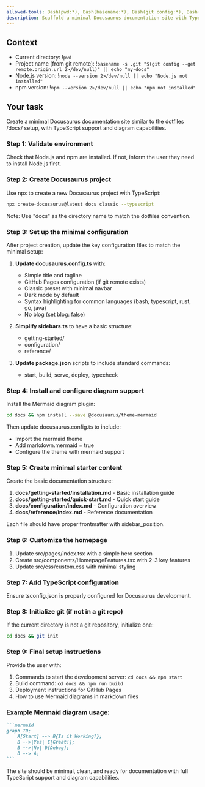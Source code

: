 ```yaml
---
allowed-tools: Bash(pwd:*), Bash(basename:*), Bash(git config:*), Bash(npx create-docusaurus:*), Bash(npm install:*), Bash(npm run:*), Write, MultiEdit, Read
description: Scaffold a minimal Docusaurus documentation site with TypeScript and diagram support
---
```


## Context

- Current directory: !`pwd`
- Project name (from git remote): !`basename -s .git "$(git config --get remote.origin.url 2>/dev/null)" || echo "my-docs"`
- Node.js version: !`node --version 2>/dev/null || echo "Node.js not installed"`
- npm version: !`npm --version 2>/dev/null || echo "npm not installed"`

## Your task

Create a minimal Docusaurus documentation site similar to the dotfiles /docs/ setup, with TypeScript support and diagram capabilities.

### Step 1: Validate environment

Check that Node.js and npm are installed. If not, inform the user they need to install Node.js first.

### Step 2: Create Docusaurus project

Use npx to create a new Docusaurus project with TypeScript:

```bash
npx create-docusaurus@latest docs classic --typescript
```

Note: Use "docs" as the directory name to match the dotfiles convention.

### Step 3: Set up the minimal configuration

After project creation, update the key configuration files to match the minimal setup:

1. **Update docusaurus.config.ts** with:
   - Simple title and tagline
   - GitHub Pages configuration (if git remote exists)
   - Classic preset with minimal navbar
   - Dark mode by default
   - Syntax highlighting for common languages (bash, typescript, rust, go, java)
   - No blog (set blog: false)

2. **Simplify sidebars.ts** to have a basic structure:
   - getting-started/
   - configuration/
   - reference/

3. **Update package.json** scripts to include standard commands:
   - start, build, serve, deploy, typecheck

### Step 4: Install and configure diagram support

Install the Mermaid diagram plugin:

```bash
cd docs && npm install --save @docusaurus/theme-mermaid
```

Then update docusaurus.config.ts to include:

- Import the mermaid theme
- Add markdown.mermaid = true
- Configure the theme with mermaid support

### Step 5: Create minimal starter content

Create the basic documentation structure:

1. **docs/getting-started/installation.md** - Basic installation guide
2. **docs/getting-started/quick-start.md** - Quick start guide
3. **docs/configuration/index.md** - Configuration overview
4. **docs/reference/index.md** - Reference documentation

Each file should have proper frontmatter with sidebar_position.

### Step 6: Customize the homepage

1. Update src/pages/index.tsx with a simple hero section
2. Create src/components/HomepageFeatures.tsx with 2-3 key features
3. Update src/css/custom.css with minimal styling

### Step 7: Add TypeScript configuration

Ensure tsconfig.json is properly configured for Docusaurus development.

### Step 8: Initialize git (if not in a git repo)

If the current directory is not a git repository, initialize one:

```bash
cd docs && git init
```

### Step 9: Final setup instructions

Provide the user with:

1. Commands to start the development server: `cd docs && npm start`
2. Build command: `cd docs && npm run build`
3. Deployment instructions for GitHub Pages
4. How to use Mermaid diagrams in markdown files

### Example Mermaid diagram usage:

````markdown
```mermaid
graph TD;
    A[Start] --> B{Is it Working?};
    B -->|Yes| C[Great!];
    B -->|No| D[Debug];
    D --> A;
```
````

The site should be minimal, clean, and ready for documentation with full TypeScript support and diagram capabilities.
